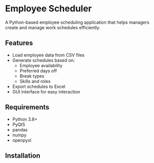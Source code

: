 # Employee Scheduler

A Python-based employee scheduling application that helps managers create and manage work schedules efficiently.

## Features

- Load employee data from CSV files
- Generate schedules based on:
  - Employee availability
  - Preferred days off
  - Break types
  - Skills and roles
- Export schedules to Excel
- GUI interface for easy interaction

## Requirements

- Python 3.8+
- PyQt5
- pandas
- numpy
- openpyxl

## Installation 